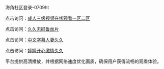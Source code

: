 海角社区登录-0709ht

点击访问：<a href="https://heiliaozj3tjd.pages.dev">成人三级视频在线观看一区二区</a>

点击访问：<a href="https://heiliaoe8ajia.pages.dev">久久无码鲁丝片</a>

点击访问：<a href="https://heiliaoxqkkct.pages.dev">中文字幕人妻久久</a>

点击访问：<a href="https://heiliaoxwd5i8.pages.dev">婷婷开心激情久久</a>

平台提供高清播放，并根据网络速度优化画质，确保用户获得流畅的观看体验。

<span style="display:none;">[Canonical link](https://github.com/mt20250709/mt6 ）</span>

